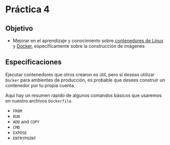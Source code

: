 # Práctica 4

## Objetivo

* Mejorar en el aprendizaje y conocimiento sobre [contenedores de Linux](https://linuxcontainers.org/) y [Docker](https://www.docker.com/), específicamente sobre la construcción de imágenes

## Especificaciones

Ejecutar contenedores que otros crearon es útil, pero si deseas utilizar `Docker` para ambientes de producción, es probable que desees construir un contenedor por tu propia cuenta.

Aquí hay un resumen rápido de algunos comandos básicos que usaremos en nuestro archivos `Dockerfile`.

* `FROM`
* `RUN`
* `ADD` and `COPY`
* `CMD`
* `EXPOSE`
* `ENTRYPOINT`